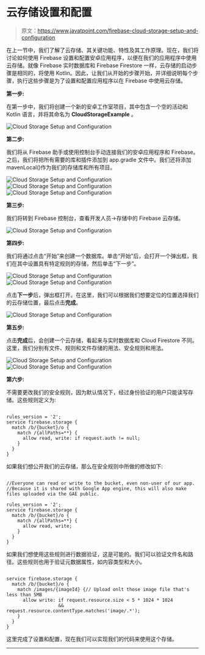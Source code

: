 # 云存储设置和配置

> 原文：<https://www.javatpoint.com/firebase-cloud-storage-setup-and-configuration>

在上一节中，我们了解了云存储、其关键功能、特性及其工作原理。现在，我们将讨论如何使用 Firebase 设置和配置安卓应用程序，以便在我们的应用程序中使用云存储。就像 Firebase 实时数据库和 Firebase Firestore 一样，云存储的启动步骤是相同的，将使用 Kotlin。因此，让我们从开始的步骤开始，并详细说明每个步骤，执行这些步骤是为了设置和配置应用程序以在 Firebase 中使用云存储。

**第一步:**

在第一步中，我们将创建一个新的安卓工作室项目，其中包含一个空的活动和 Kotlin 语言，并将其命名为 **CloudStorageExample** 。

![Cloud Storage Setup and Configuration](img/547f82459ece2c7bee9816323cfed8ab.png)

**第二步:**

我们将从 Firebase 助手或使用控制台手动连接我们的安卓应用程序和 Firebase。之后，我们将把所有需要的库和插件添加到 app.gradle 文件中。我们还将添加 mavenLocal()作为我们的存储库和所有项目。

![Cloud Storage Setup and Configuration](img/8658d16a0634f2a6674303bddfbed9fc.png)
![Cloud Storage Setup and Configuration](img/9c83fcfa918fbe9035b124b31ba84d81.png)
![Cloud Storage Setup and Configuration](img/23096d68399d8ac5f5e79c6432e76463.png)

**第三步:**

我们将转到 Firebase 控制台，查看开发人员->存储中的 Firebase 云存储。

![Cloud Storage Setup and Configuration](img/51fd41e2a515f27b0ac141bca08bf9a5.png)

**第四步:**

我们将通过点击“开始”来创建一个数据库。单击“开始”后，会打开一个弹出框，我们在其中设置具有特定规则的存储，然后单击“下一步”。

![Cloud Storage Setup and Configuration](img/0bee5e0c028e10a721e2ebcf3617c82d.png)
![Cloud Storage Setup and Configuration](img/e5894e36cefddc340096f3f028aae291.png)

点击**下一步**后，弹出框打开。在这里，我们可以根据我们想要定位的位置选择我们的云存储位置，最后点击**完成**。

![Cloud Storage Setup and Configuration](img/07f75e9d395bdfa7eb4e2fd246008fe1.png)

**第五步:**

点击**完成**后，会创建一个云存储，看起来与实时数据库和 Cloud Firestore 不同。这里，我们分别有文件、规则和文件存储的用法、安全规则和用法。

![Cloud Storage Setup and Configuration](img/1cd009c166ed36db79f87bf614280474.png)
![Cloud Storage Setup and Configuration](img/f5e8bca8eb4bfbd1c1e0a0816b9430cc.png)

**第六步:**

不需要更改我们的安全规则，因为默认情况下，经过身份验证的用户只能读写存储。这些规则定义为:

```

rules_version = '2';
service firebase.storage {
  match /b/{bucket}/o {
    match /{allPaths=**} {
      allow read, write: if request.auth != null;
    }
  }
}

```

如果我们想公开我们的云存储，那么在安全规则中所做的修改如下:

```

//Everyone can read or write to the bucket, even non-user of our app.
//Because it is shared with Google App engine, this will also make files uploaded via the GAE public.

rules_version = '2';
service firebase.storage {
  match /b/{bucket}/o {
    match /{allPaths=**} {
      allow read, write;
    }
  }
}

```

如果我们想使用这些规则进行数据验证，这是可能的。我们可以验证文件名和路径。这些规则也用于验证元数据属性，如内容类型和大小。

```

service firebase.storage {
  match /b/{bucket}/o {
    match /images/{imageId} {// Upload onlt those image file that's less than 5MB
      allow write: if request.resource.size < 5 * 1024 * 1024
                   && request.resource.contentType.matches('image/.*');
    }
  }
}

```

这里完成了设置和配置，现在我们可以实现我们的代码来使用这个存储。

* * *